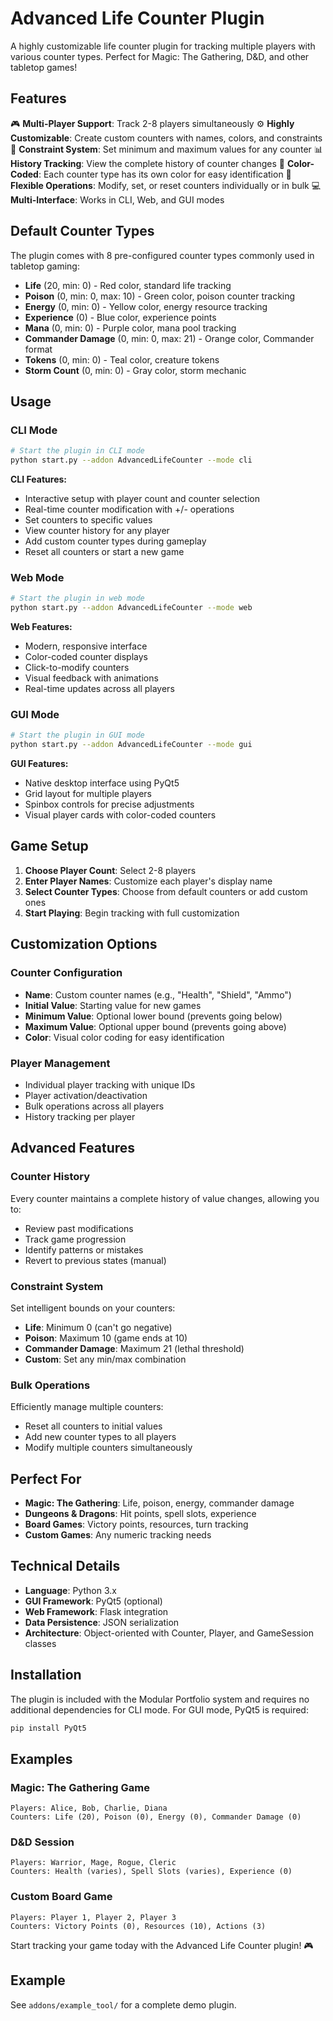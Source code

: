 # Advanced Life Counter Plugin

A highly customizable life counter plugin for tracking multiple players with various counter types. Perfect for Magic: The Gathering, D&D, and other tabletop games!

## Features

🎮 **Multi-Player Support**: Track 2-8 players simultaneously
⚙️ **Highly Customizable**: Create custom counters with names, colors, and constraints
🎯 **Constraint System**: Set minimum and maximum values for any counter
📊 **History Tracking**: View the complete history of counter changes
🎨 **Color-Coded**: Each counter type has its own color for easy identification
🔄 **Flexible Operations**: Modify, set, or reset counters individually or in bulk
💻 **Multi-Interface**: Works in CLI, Web, and GUI modes

## Default Counter Types

The plugin comes with 8 pre-configured counter types commonly used in tabletop gaming:

- **Life** (20, min: 0) - Red color, standard life tracking
- **Poison** (0, min: 0, max: 10) - Green color, poison counter tracking  
- **Energy** (0, min: 0) - Yellow color, energy resource tracking
- **Experience** (0) - Blue color, experience points
- **Mana** (0, min: 0) - Purple color, mana pool tracking
- **Commander Damage** (0, min: 0, max: 21) - Orange color, Commander format
- **Tokens** (0, min: 0) - Teal color, creature tokens
- **Storm Count** (0, min: 0) - Gray color, storm mechanic

## Usage

### CLI Mode
```bash
# Start the plugin in CLI mode
python start.py --addon AdvancedLifeCounter --mode cli
```

**CLI Features:**
- Interactive setup with player count and counter selection
- Real-time counter modification with +/- operations
- Set counters to specific values
- View counter history for any player
- Add custom counter types during gameplay
- Reset all counters or start a new game

### Web Mode
```bash
# Start the plugin in web mode
python start.py --addon AdvancedLifeCounter --mode web
```

**Web Features:**
- Modern, responsive interface
- Color-coded counter displays
- Click-to-modify counters
- Visual feedback with animations
- Real-time updates across all players

### GUI Mode
```bash
# Start the plugin in GUI mode  
python start.py --addon AdvancedLifeCounter --mode gui
```

**GUI Features:**
- Native desktop interface using PyQt5
- Grid layout for multiple players
- Spinbox controls for precise adjustments
- Visual player cards with color-coded counters

## Game Setup

1. **Choose Player Count**: Select 2-8 players
2. **Enter Player Names**: Customize each player's display name
3. **Select Counter Types**: Choose from default counters or add custom ones
4. **Start Playing**: Begin tracking with full customization

## Customization Options

### Counter Configuration
- **Name**: Custom counter names (e.g., "Health", "Shield", "Ammo")
- **Initial Value**: Starting value for new games
- **Minimum Value**: Optional lower bound (prevents going below)
- **Maximum Value**: Optional upper bound (prevents going above)
- **Color**: Visual color coding for easy identification

### Player Management
- Individual player tracking with unique IDs
- Player activation/deactivation
- Bulk operations across all players
- History tracking per player

## Advanced Features

### Counter History
Every counter maintains a complete history of value changes, allowing you to:
- Review past modifications
- Track game progression
- Identify patterns or mistakes
- Revert to previous states (manual)

### Constraint System
Set intelligent bounds on your counters:
- **Life**: Minimum 0 (can't go negative)
- **Poison**: Maximum 10 (game ends at 10)
- **Commander Damage**: Maximum 21 (lethal threshold)
- **Custom**: Set any min/max combination

### Bulk Operations
Efficiently manage multiple counters:
- Reset all counters to initial values
- Add new counter types to all players
- Modify multiple counters simultaneously

## Perfect For

- **Magic: The Gathering**: Life, poison, energy, commander damage
- **Dungeons & Dragons**: Hit points, spell slots, experience
- **Board Games**: Victory points, resources, turn tracking
- **Custom Games**: Any numeric tracking needs

## Technical Details

- **Language**: Python 3.x
- **GUI Framework**: PyQt5 (optional)
- **Web Framework**: Flask integration
- **Data Persistence**: JSON serialization
- **Architecture**: Object-oriented with Counter, Player, and GameSession classes

## Installation

The plugin is included with the Modular Portfolio system and requires no additional dependencies for CLI mode. For GUI mode, PyQt5 is required:

```bash
pip install PyQt5
```

## Examples

### Magic: The Gathering Game
```
Players: Alice, Bob, Charlie, Diana
Counters: Life (20), Poison (0), Energy (0), Commander Damage (0)
```

### D&D Session
```
Players: Warrior, Mage, Rogue, Cleric  
Counters: Health (varies), Spell Slots (varies), Experience (0)
```

### Custom Board Game
```
Players: Player 1, Player 2, Player 3
Counters: Victory Points (0), Resources (10), Actions (3)
```

Start tracking your game today with the Advanced Life Counter plugin! 🎮

## Example
See `addons/example_tool/` for a complete demo plugin.
